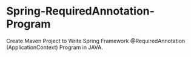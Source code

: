 # Spring-RequiredAnnotation-Program
Create Maven Project to Write Spring Framework @RequiredAnnotation (ApplicationContext) Program in JAVA.
